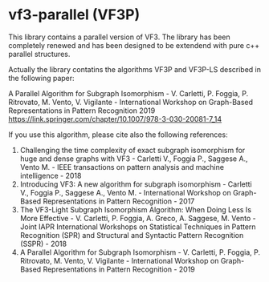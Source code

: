 # vf3-parallel (VF3P)

This library contains a parallel version of VF3. The library has been completely renewed and has been designed to be extendend with pure c++ parallel structures.

Actually the library contatins the algorithms VF3P and VF3P-LS described in the following paper:

A Parallel Algorithm for Subgraph Isomorphism - V. Carletti, P. Foggia, P. Ritrovato, M. Vento, V. Vigilante - 
International Workshop on Graph-Based Representations in Pattern Recognition 2019
https://link.springer.com/chapter/10.1007/978-3-030-20081-7_14

If you use this algorithm, please cite also the following references:
1. Challenging the time complexity of exact subgraph isomorphism for huge and dense graphs with VF3 - Carletti V., Foggia P., Saggese A., Vento M. - IEEE transactions on pattern analysis and machine intelligence - 2018
2. Introducing VF3: A new algorithm for subgraph isomorphism - Carletti V., Foggia P., Saggese A., Vento M. - International Workshop on Graph-Based Representations in Pattern Recognition - 2017
3. The VF3-Light Subgraph Isomorphism Algorithm: When Doing Less Is More Effective - V. Carletti, P. Foggia, A. Greco, A. Saggese, M. Vento - Joint IAPR International Workshops on Statistical Techniques in Pattern Recognition (SPR) and Structural and Syntactic Pattern Recognition (SSPR) - 2018
4. A Parallel Algorithm for Subgraph Isomorphism -  V. Carletti, P. Foggia, P. Ritrovato, M. Vento, V. Vigilante - International Workshop on Graph-Based Representations in Pattern Recognition - 2019
